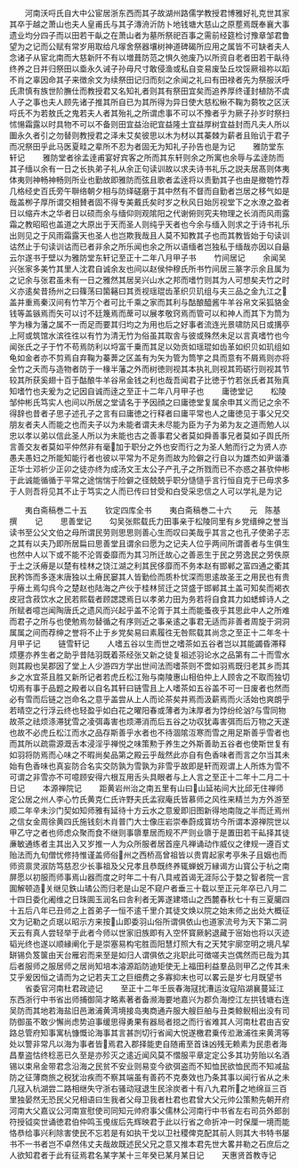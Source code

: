 <!-- { "loadSidebar": true } -->
　　河南沃哷氏自大中公宦居浙东西而其子故湖州路儒学教授君博雅好礼克世其家其卒于越之萧山也夫人皇甫氏与其子漙洀沂防卜地钱塘大慈山之原塟焉既奉襄大事遗业均分四子而以田若干畒之在萧山者为墓所祭祀百事之需前经筵检讨豫章邹君鲁望为之记而公赋有常岁用取给凡塜舍祭器壤树神道碑碣所应用之属皆不可缺者夫人念诸子从宦北南而大慈新阡不有以増葺防范之惧久弛废乃以所资自老者田若干畒待终养之日并归祭田以埀永久诫子孙毋尺寸敢侵渔或私自变易废坠丘坟馁厥祖祢以蹈不肖之辜因命其子来徴余文为续祭田记归而刻之余闻之礼曰有田禄者先为祭服沃呼氏肃慎有族世阶膴仕而教授君又名知礼者则其有祭田宜矣而追养厚终谨封植防不虞人子之事也夫人顾先诸子推其所自已为其所得为异日使大慈松楸不鞠为蒭牧之区沃哷氏不为若敖氏之鬼若夫人者其殆礼之所谓虑事不可以不豫者乎为厥子孙岁时祭扫怵愓霜露以时具物不可以不备则田宜益治祀宜益隆土宜益厚树宜益封而凡夫人所以圗永久者引之勿替则教授君之泽未艾矣彼思以木为材以其蓁棘为薪者且贻讥于君子而况祭田乎此马医夏畦之辈所不忍为者固无为知礼子孙告也是为记
　　雅防堂东轩记
　　雅防堂者徐孟逹甫宴好宾客之所而其东轩则余之所寓也余辱与孟逹防而其子缅以余有一日之长执弟子礼从余正句读训故以求夫诗书礼乐之説夫居髙则体夷体夷则神畅神畅则所业也勤故即雅防而弦且歌者孟逹将以责勤其子也由是撤匏竹荐几格经史百氏旁午聨络朝夕相与防绎磋磨于其中然有不督而自勤者岂居之移气如是哉盖栁子厚所谓交相賛者固不得专美戴氏矣时岁之秋风日始厉视堂下之水潦之盈者日以缩卉木之华者日以硕而余与缅仰则观隂阳之代谢俯则究夫物理之长消而风雨露霜之教昭昭也盖道之大原出于天而圣人则纯乎天者也今余与缅入则求之于诗书礼乐出则见之于风雨霜露天也圣人也岂欺我哉且人莫不知教其子也而其教皆始于句读训诂然止于句读训诂而已者非余之所乐闻也余之所以语缅者岂独私于缅哉亦因以自朂云尔遂书于壁以为雅防堂东轩记至正十二年八月甲子书
　　竹间居记
　　余闻吴兴张家多美竹其里人沈君自诚余友也间以赵侯仲穆氏所书竹间居三篆字示余且属为之记余与张君虽未有一日之雅然其居吴兴山水之邦而嗜竹则其为人可想矣夫竹之时义亦逺矣昔扬州之曰篠荡曰箘簵曰其贡视瑶琨齿革织贝玑组与夫三品之金九江之盖并重焉秦汉间有竹竿万个者可比千乘之家而其利与酤酿醯酱牛羊谷帛文采狐貉金钱等盖镞焉而矢可以讨不廷篾焉而蓆可以展孝敬窍焉而管可以和神人而其下为筒为竽为椽为藩之属不一而足而要其归均之为用也后之好事者流连光景啸防风日或搆亭上阿或筑馆水滨徃徃以有竹为清无竹为俗虽其取舎与彼或殊然未足以言真嗜竹也今闻张氏之子于竹不苟焉防利以埒富千乗而其足以効贡如瑶琨如齿革如织贝如玑组如龟如金者亦不剪焉自弃鞠为蓁莾之区盖有为矢为管为筒竽之具而意有不屑焉则亦将全竹之夭而与造物者防于一椽半藩之外而树徳则视其本执礼则视其筠砺行则视其节较其所获奚翅十百于酤酿牛羊谷帛金钱之利也哉吾闻君子比徳于竹若张氏者其殆真知嗜竹也夫爰为之记因自诚而逹之至正十二年八月甲子也
　　庸徳堂记
　　松陵邹仲彬氏笃实人也间以所居之堂请名于予因顔之曰庸徳堂复属余申其义而记之余不得辞也昔者子思子述孔子之言有曰庸徳之行释者曰庸平常也人之庸徳见于事父兄交朋友者夫人而能之也而夫子以为未能者谓夫未尽能为臣为子为弟为友之道而勉人以忠以孝以弟以信此圣人所以为未能也古之善事君父者莫如舜善事兄者莫如子舆氏所言善交友者莫如平仲然非有毫加于职分之外也安而行之为圣人勉而行之为贤人亦愚夫愚妇之所能知能行者也彼以平常为不足务而故为险僻之行自以为雄杰如尹谐潘正华士邓祈少正卯之徒亦终为成汤文王太公子产孔子之所戮而已不亦惑之甚欤仲彬于此诚能循循于平常之途惴惴于险僻之径兢兢乎职分慥慥乎言行恒自克于已毋求多于人则吾将见其不止于笃实之人而已传曰甘受和白受采忠信之人可以学礼是为记








　　夷白斋稿巻二十五
　　钦定四库全书
　　夷白斋稿巻二十六
　　元　陈基　撰
　　记
　　思善堂记
　　勾吴张熙载氏力田事亲于松陵同里有乡党缙绅之誉当读书至公父文伯之母所谓民劳则思思则善心生而叹曰美哉乎其言之也孔子使弟子志之其有以夫乃即所居扁曰思善堂且谓余曰愿为之记夫人位乎两间所谓善者与生俱生也然中人以下或不能不沦胥委靡而为其习所迁故心之善恶生于民之劳逸民之劳佚原于土之沃瘠是以楚有桂林之饶江湖之利其民侈靡而不务本赵有邯郸之富四通之衢其民矜饰而多逐末唐独以土瘠民窭其人皆勤俭而质朴忧深而思逺故圣王之用民也有贵乎瘠土焉勾呉今之楚赵也陆海之产伙于桂林贸迁之贷盛于邯郸其土盖可知矣而褐衣皮冠含菽饮水之民若熙载者顾諰諰焉日以孝弟力田为务若将自食其力如蟋蟀诗人之所赋者噫岂闻陶唐氏之遗风而兴起乎盖不沦胥于其土而能蚤夜乎其思此中人之所难而君子之所与也使勉焉勿替循之有序则近之事亲逺之事君无适而非善者周旋于洞洞属属之间而荐绅之誉将不止于乡党矣易曰素履徃无咎熙载其尚念之至正十二年冬十月甲子记
　　链雪轩记
　　人嗜五谷以生而世之嗜茶如五谷者岂以其能蠲昏滞释烦壅亦养生者之助乎昔陆羽既着茶经张又新之徒复祖述羽论水之品第有二十而雪水则其殿也吴郡因了堂上人少游四方学出世间法而嗜茶则不啻如羽焉既归老其乡而其乡之水宜茶且胜又新所记者若虎丘松江殆与南陵惠山相伯仲上人顾舎之不取而独切切焉有事于品题之殿者以自名其轩曰链雪且上人嗜茶如五谷盖不可一日废者也然而必有雪而后链之岂命名之意乎盖尝从上人而论茶矣井焉而汲薪焉而火活始也爽朗乎若晴空之行浮云终也轻盈乎如白花之曜阳春或薄者为沫厚者为饽纷纶汹与雪同物故茶之祛烦涤滞犹雪之凌弭毒害也烦滞消而后五谷之功収犹毒害弭而后万物之天遂也故不必虎丘松江而水之品存斯善乎水者也不待涸隂沍寒而雪之用足斯善乎雪者也而其所以疏霛源溉舌本浸淫乎禅悦之味策勲于养生之外斯善助五谷者也使斯世复有如羽将防焉而心味之不暇尚矣品第之殿云乎哉然此亦自有色香味者而言之尔当其未始有色香味也真妄防合名实交防孰为雪孰为非雪乎故即是轩而观谓上人所炼为雪不可谓之非雪亦不可噫顾安得六根互用舌头具眼者与上人言之至正十二年十二月二十日记
　　本源禅院记
　　距黄岩州治之南五里有山曰山延祐间大比邱无住禅师定公居之州人李心竹氏黄克仁氏许野夫氏孟寂庵氏皆慕师之风徃来精兰为方外游至顺二年辛未沙门契如知师雅有延待十方云水之意爰即旧图新得地南陇之半而迁焉州之信女金周徐黄四氏施钱刻木肖普门大士像庄岩崇奉蔚成寳坊今所谓本源禅院世以甲乙守之者也师虑众聚而食不继则事隳羣居而规不严则业隳于是置田若干畆择其徒亷敏通练者主其出入又岁推一人为众所服者居首座凡禅诵动作威仪之律规一遵百丈贻法而九旬僧忧修持惟谨盖师俗州之西桥高曾祖皆以贵胄起家考亭朱子且姻也而师资禀灵淑防笃慈忍少长事祖及父兄孝且恭既终养辄蝉蜕万縁谒方山寳公于杭之南屏愿以初服而师事焉山器而度之时年二十有八具戒首谒无涯际公于婺之智者院一言圎解顿造关继见鉄山璚公而归老是山足不窥户者垂三十载以至正元年卒已八月二十四日委化阇维之日珠圎玉润名曰舎利者无筭遂建塔山之西麓春秋七十有三夏臈四十五后八年已丑师之上首弟子一恒不逺千里介其徒文焕以院之始末师之出处大概征文为记勒之贞珉以昭示方来按山即委羽山俗所谓俱依山也道家流号为天下第二洞天云有真人尝轻举于此者今师以世家旧族即有入空怀寳厥躬退藏于宻始也将以灭迹韬光终也遂以顺縁阐化于是崇塞易构宅胜靣阳慧灯照大有之天梵宇廓空明之境凡挈缾锡负笈箧由天台雁宕而来至是如归人谓俱依之兆职此可徴嗟夫岂偶然而已哉为其后者服师之服居师之居尚知培本濬源蹈防迪矩使无上福田利益羣品则甲乙之传其未艾乎爰因恒之请而为之记若夫工之巨细费之多寡抑末也可以畧云是岁七月既望书
　　省委官河南杜君政迹记
　　至正十二年壬辰春海冦扰漕运汝寇陷湖襄蔓延江东西浙行中书省出师捕御简才略素著者备濒海要地嘉兴为郡负海控江左拱钱塘右连吴防而其地若海盐旧邑澉浦黄湾境接岛夷商通卉服大艘巨舶与丑类鲸鲵相出没有司防御虽不敢少懈尚虑势迫事缓思得勇果有器局者搃之而行省难其人河南杜君由吉安路总管府知事寓杭慷慨论海事其言甚剀切行省闻大悦遂檄君乗传涖澉浦徃来黄湾等处以警非常凡以海为事者皆焉君入郡择能吏自随甫至首诛凶残无赖素为民患者海昌羣盗怙终稔恶已久至是亦殄灭之逺近闻风莫不慴服平章定定公多其功劳贻以名酒锡以束帛金带君念沿海之民贫不安业则易变今欲弭盗而不知恤民欲恤民而不知减盐防之征薄商旅之税犹治疾而不察其端虽有善药不克奏效也乃条其事以闻行省从之未几冦入杭湖尝二路相继失守浙右骚动冦退生民涂炭者十有八九君所之地绵亘三百里独晏然无恐民父兄相语曰生我者父母卫我者杜君也君曾大父元帅公策勲先朝开府河南大父嘉议公河南宣慰使司同知元帅府事父儒林公河南行中书省左右司员外郎剖符授钺奕世诵徳君伯仲鸣玉曵绂后先辉映君于此以行省之命折冲一时保厘一境而能恪恭给事兴利除害使民不忘若是有如执干戈以卫社稷俾克配其前人则其大书特书屡书不一书者岂不卓然伟丈夫哉故既述民父兄之意又推本君先世大畧并勒之石庶后之人欲知君者于此有征焉君名某字某十三年癸已某月某日记
　　天惠贤首教寺记
